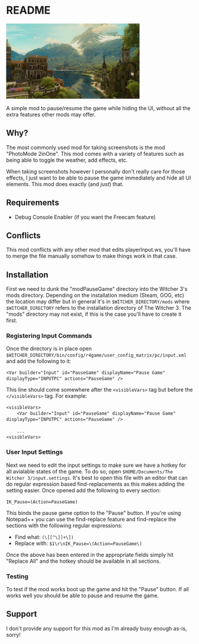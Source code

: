 # README

<img src="screenshot.jpg" alt="Example Screenshot">

A simple mod to pause/resume the game while hiding the UI, without all the extra
features other mods may offer.

## Why?

The most commonly used mod for taking screenshots is the mod "PhotoMode 2inOne".
This mod comes with a variety of features such as being able to toggle the
weather, add effects, etc.

When taking screenshots however I personally don't really care for those
effects, I just want to be able to pause the game immediately and hide all UI
elements. This mod does exactly (and _just_) that.

## Requirements

* Debug Console Enabler (if you want the Freecam feature)

## Conflicts

This mod conflicts with any other mod that edits playerInput.ws, you'll have to
merge the file manually somehow to make things work in that case.

## Installation

First we need to dunk the "modPauseGame" directory into the Witcher 3's mods
directory. Depending on the installation medium (Steam, GOG, etc) the location
may differ but in general it's in `$WITCHER_DIRECTORY/mods` where
`$WITCHER_DIRECTORY` refers to the installation directory of The Witcher 3. The
"mods" directory may not exist, if this is the case you'll have to create it
first.

### Registering Input Commands

Once the directory is in place open
`$WITCHER_DIRECTORY/bin/config/r4game/user_config_matrix/pc/input.xml` and add
the following to it:

    <Var builder="Input" id="PauseGame" displayName="Pause Game" displayType="INPUTPC" actions="PauseGame" />

This line should come somewhere after the `<visibleVars>` tag but before the
`</visibleVars>` tag. For example:

    <visibleVars>
        <Var builder="Input" id="PauseGame" displayName="Pause Game" displayType="INPUTPC" actions="PauseGame" />

        ...
    <visibleVars>

### User Input Settings

Next we need to edit the input settings to make sure we have a hotkey for all
avialable states of the game. To do so, open `$HOME/Documents/The Witcher
3/input.settings`. It's best to open this file with an editor that can do
regular expression based find-replacements as this makes adding the setting
easier. Once opened add the following to every section:

    IK_Pause=(Action=PauseGame)

This binds the pause game option to the "Pause" button. If you're using
Notepad++ you can use the find-replace feature and find-replace the sections
with the following regular expressions:

* Find what: `(\[[^\]]+\])`
* Replace with: `$1\r\nIK_Pause=\(Action=PauseGame\)`

Once the above has been entered in the appropriate fields simply hit "Replace
All" and the hotkey should be available in all sections.

### Testing

To test if the mod works boot up the game and hit the "Pause" button. If all
works well you should be able to pause and resume the game.

## Support

I don't provide any support for this mod as I'm already busy enough as-is,
sorry!

